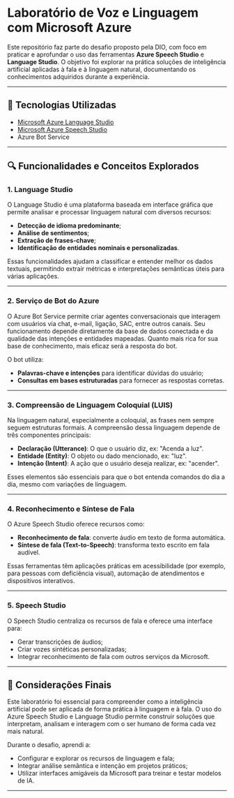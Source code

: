 # Laboratório de Voz e Linguagem com Microsoft Azure

Este repositório faz parte do desafio proposto pela DIO, com foco em praticar e aprofundar o uso das ferramentas **Azure Speech Studio** e **Language Studio**. O objetivo foi explorar na prática soluções de inteligência artificial aplicadas à fala e à linguagem natural, documentando os conhecimentos adquiridos durante a experiência.

---

## 🧠 Tecnologias Utilizadas

- [Microsoft Azure Language Studio](https://language.azure.com/)
- [Microsoft Azure Speech Studio](https://speech.azure.com/)
- Azure Bot Service

---

## 🔍 Funcionalidades e Conceitos Explorados

### 1. **Language Studio**

O Language Studio é uma plataforma baseada em interface gráfica que permite analisar e processar linguagem natural com diversos recursos:

- **Detecção de idioma predominante**;
- **Análise de sentimentos**;
- **Extração de frases-chave**;
- **Identificação de entidades nominais e personalizadas**.

Essas funcionalidades ajudam a classificar e entender melhor os dados textuais, permitindo extrair métricas e interpretações semânticas úteis para várias aplicações.

---

### 2. **Serviço de Bot do Azure**

O Azure Bot Service permite criar agentes conversacionais que interagem com usuários via chat, e-mail, ligação, SAC, entre outros canais. Seu funcionamento depende diretamente da base de dados conectada e da qualidade das intenções e entidades mapeadas. Quanto mais rica for sua base de conhecimento, mais eficaz será a resposta do bot.

O bot utiliza:

- **Palavras-chave e intenções** para identificar dúvidas do usuário;
- **Consultas em bases estruturadas** para fornecer as respostas corretas.

---

### 3. **Compreensão de Linguagem Coloquial (LUIS)**

Na linguagem natural, especialmente a coloquial, as frases nem sempre seguem estruturas formais. A compreensão dessa linguagem depende de três componentes principais:

- **Declaração (Utterance)**: O que o usuário diz, ex: "Acenda a luz".
- **Entidade (Entity)**: O objeto ou dado mencionado, ex: "luz".
- **Intenção (Intent)**: A ação que o usuário deseja realizar, ex: "acender".

Esses elementos são essenciais para que o bot entenda comandos do dia a dia, mesmo com variações de linguagem.

---

### 4. **Reconhecimento e Síntese de Fala**

O Azure Speech Studio oferece recursos como:

- **Reconhecimento de fala**: converte áudio em texto de forma automática.
- **Síntese de fala (Text-to-Speech)**: transforma texto escrito em fala audível.

Essas ferramentas têm aplicações práticas em acessibilidade (por exemplo, para pessoas com deficiência visual), automação de atendimentos e dispositivos interativos.

---

### 5. **Speech Studio**

O Speech Studio centraliza os recursos de fala e oferece uma interface para:

- Gerar transcrições de áudios;
- Criar vozes sintéticas personalizadas;
- Integrar reconhecimento de fala com outros serviços da Microsoft.

---

## 📝 Considerações Finais

Este laboratório foi essencial para compreender como a inteligência artificial pode ser aplicada de forma prática à linguagem e à fala. O uso do Azure Speech Studio e Language Studio permite construir soluções que interpretam, analisam e interagem com o ser humano de forma cada vez mais natural.

Durante o desafio, aprendi a:

- Configurar e explorar os recursos de linguagem e fala;
- Integrar análise semântica e intenção em projetos práticos;
- Utilizar interfaces amigáveis da Microsoft para treinar e testar modelos de IA.

---
